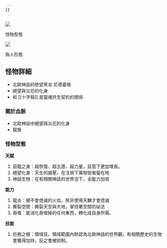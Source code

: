 ```yaml
---
{}
---
```

[![](https://i.pinimg.com/564x/ed/b3/de/edb3def06ce6d8ab0b42ca9eee51f6f9.jpg)](https://i.pinimg.com/564x/ed/b3/de/edb3def06ce6d8ab0b42ca9eee51f6f9.jpg)

怪物型態

[![](https://i.pinimg.com/564x/d9/8e/ed/d98eed18ae334731424970013ffd4118.jpg)](https://i.pinimg.com/564x/d9/8e/ed/d98eed18ae334731424970013ffd4118.jpg)

偽人形態

## 怪物詳細

- 北歐神話的绝望黑龙 尼德霍格
- 絕望與災厄的化身
- 和 [[十字稿]] 是靈魂共生契約的關係

### 關於血脈

- 北歐神話中絕望與災厄的化身
- 龍族

### **怪物型態**

**天賦**

1. 惡龍之身：超恢復、超五感、超力量，惡意下更加增長。
2. 絕望化身：天生的威壓，在注視下萬物皆匍匐在地
3. 神話生物：在有相關神話的世界泡下，全能力加倍

**能力**

1. 龍炎：絕不會熄滅的火焰，除非使用天麟才會熄滅
2. 撕裂空間：撕裂天空與大地，掌控著空間的祕法
3. 吞噬：能消化吞噬掉的任何東西，轉化成自身所需。

**技能**

1. 巨樹之根：領域技。領域範圍內默認為北歐神話的世界觀，有相關歷史的生物會獲得加持，反之會被抑制。